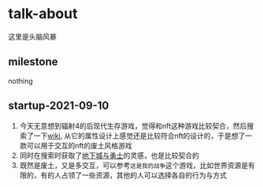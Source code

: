 # talk-about
这里是头脑风暴

## milestone
nothing

## startup-2021-09-10
1. 今天无意想到辐射4的后现代生存游戏，觉得和nft这种游戏比较契合，然后搜索了一下[wiki](https://zh.wikipedia.org/wiki/%E7%95%B0%E5%A1%B5%E9%A4%98%E7%94%9F%E7%B3%BB%E5%88%97), 从它的属性设计上感觉还是比较符合nft的设计的，于是想了一款可以用于交互的nft的废土风格游戏
2. 同时在搜索时获取了[地下城与勇士](https://zh.wikipedia.org/wiki/%E9%BE%99%E4%B8%8E%E5%9C%B0%E4%B8%8B%E5%9F%8E#%E5%8A%9B%E9%87%8F%EF%BC%88Strength%EF%BC%8CSTR%EF%BC%89)的灵感，也是比较契合的
3. 既然是废土，又是多交互，可以参考`这是我的战争`这个游戏，比如世界资源是有限的，有的人占领了一些资源，其他的人可以选择各自的行为与方式
